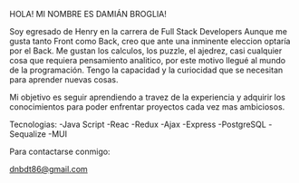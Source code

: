 
HOLA! MI NOMBRE ES DAMIÁN BROGLIA!

Soy egresado de Henry en la carrera de Full Stack Developers
Aunque me gusta tanto Front como Back, creo que ante una inminente eleccion optaría por el Back.
Me gustan los calculos, los puzzle, el ajedrez, casi cualquier cosa que requiera pensamiento analitico, por este motivo 
llegué al mundo de la programación.
Tengo la capacidad y la curiocidad que se necesitan para aprender nuevas cosas.

Mi objetivo es seguir aprendiendo a travez de la experiencia y adquirir los conocimientos para poder enfrentar proyectos 
cada vez mas ambiciosos.

Tecnologias:
-Java Script
-Reac
-Redux
-Ajax
-Express
-PostgreSQL
-Sequalize
-MUI

Para contactarse conmigo:

dnbdt86@gmail.com

